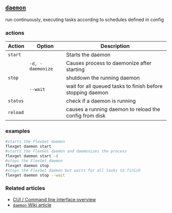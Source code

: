## [`daemon`](/Daemon)<a name="daemon"></a>
run continuously, executing tasks according to schedules defined in config

### actions
| Action | Option | Description |
| --- | --- | --- |
| `start` || Starts the daemon  |
| |`-d, -daemonize`| Causes process to daemonize after starting
| `stop` || shutdown the running daemon |
|| `--wait`| wait for all queued tasks to finish before stopping daemon |
| `status` || check if a daemon is running |
| `reload` || causes a running daemon to reload the config from disk |

### examples
```bash
#starts the FlexGet daemon
flexget daemon start
#starts the FlexGet daemon and daemonizes the process
flexget daemon start -d
#stops the FlexGet daemon
flexget daemon stop
#stops the FlexGet daemon but waits for all tasks to finish
flexget daemon stop --wait
```

### Related articles
* [CUI / Command line interface overview](/CLI)
* [`daemon` Wiki article](/Daemon)